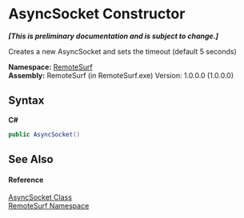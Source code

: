 # AsyncSocket Constructor 
 _**\[This is preliminary documentation and is subject to change.\]**_

Creates a new AsyncSocket and sets the timeout (default 5 seconds)

**Namespace:**&nbsp;<a href="Documentation.md">RemoteSurf</a><br />**Assembly:**&nbsp;RemoteSurf (in RemoteSurf.exe) Version: 1.0.0.0 (1.0.0.0)

## Syntax

**C#**<br />
``` C#
public AsyncSocket()
```


## See Also


#### Reference
<a href="Documentation.md">AsyncSocket Class</a><br /><a href="Documentation.md">RemoteSurf Namespace</a><br />